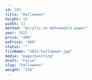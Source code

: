 ```yaml
---
id: 105
title: "Halloween"
height: 15
width: 21
method: "Acrylic on Hahnemühle paper"
year: 2023
price: "400"
exPrice: "400"
status: ""
fileName: "2023-halloween.jpg"
medie: "paperpainting"
draft: "False"
slug: "halloween"
weight: "250"
---
```

